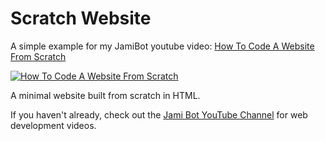 # Scratch Website

A simple example for my JamiBot youtube video: [How To Code A Website From Scratch](https://youtu.be/urti1p2wpk8)

[![How To Code A Website From Scratch](https://img.youtube.com/vi/urti1p2wpk8/mqdefault.jpg)](https://youtu.be/urti1p2wpk8)

A minimal website built from scratch in HTML.

If you haven't already, check out the [Jami Bot YouTube Channel](https://youtube.com/c/JamiBot) for web development videos.
